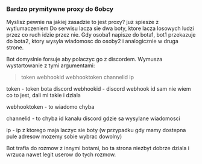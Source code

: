 ### Bardzo prymitywne proxy do 6obcy
Myslisz pewnie na jakiej zasadzie to jest proxy? juz spiesze z wytlumaczeniem
Do serwisu lacza sie dwa boty, ktore lacza losowych ludzi przez co ruch idzie przez nie.
Gdy osoba1 napisze do bota1, bot1 przekazuje do bota2, ktory wysyla wiadomosc do osoby2 i analogicznie w druga strone.

Bot domyslnie forsuje aby polaczyc go z discordem. Wymusza wystartowanie z tymi argumentami:
> token webhookid webhooktoken channelid ip

token - token bota discord
webhookid - discord webhook id sam nie wiem co to jest, dali mi takie i dziala

webhooktoken - to wiadomo chyba

channelid - to chyba id kanalu discord gdzie sa wysylane wiadomosci

ip - ip z ktorego maja laczyc sie boty (w przypadku gdy mamy dostepna pule adresow mozemy sobie wybrac dowolny)

Bot trafia do rozmow z innymi botami, bo ta strona niezbyt dobrze dziala i wrzuca nawet legit userow do tych rozmow.
